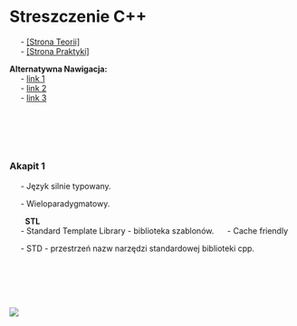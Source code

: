 # Streszczenie C++
&nbsp;&nbsp;&nbsp;&nbsp; - [[Strona Teorii]]() \
&nbsp;&nbsp;&nbsp;&nbsp; - [[Strona Praktyki]]() 

**Alternatywna Nawigacja:**  
&nbsp;&nbsp;&nbsp;&nbsp; - [link 1]() \
&nbsp;&nbsp;&nbsp;&nbsp; - [link 2]() \
&nbsp;&nbsp;&nbsp;&nbsp; - [link 3]()




<br/><br/>
-------------
### Akapit 1

&nbsp;&nbsp;&nbsp;&nbsp; - Język silnie typowany.

&nbsp;&nbsp;&nbsp;&nbsp; - Wieloparadygmatowy. 

&nbsp;&nbsp;&nbsp;&nbsp;&nbsp;&nbsp; **STL** \
&nbsp;&nbsp;&nbsp;&nbsp; - Standard Template Library - biblioteka szablonów.
&nbsp;&nbsp;&nbsp;&nbsp; - Cache friendly 

&nbsp;&nbsp;&nbsp;&nbsp; - STD - przestrzeń nazw narzędzi standardowej biblioteki cpp.





<br/><br/>
-------------
![](https://github.com/Ptysiek/resources/blob/master/Ver2.PNG)
